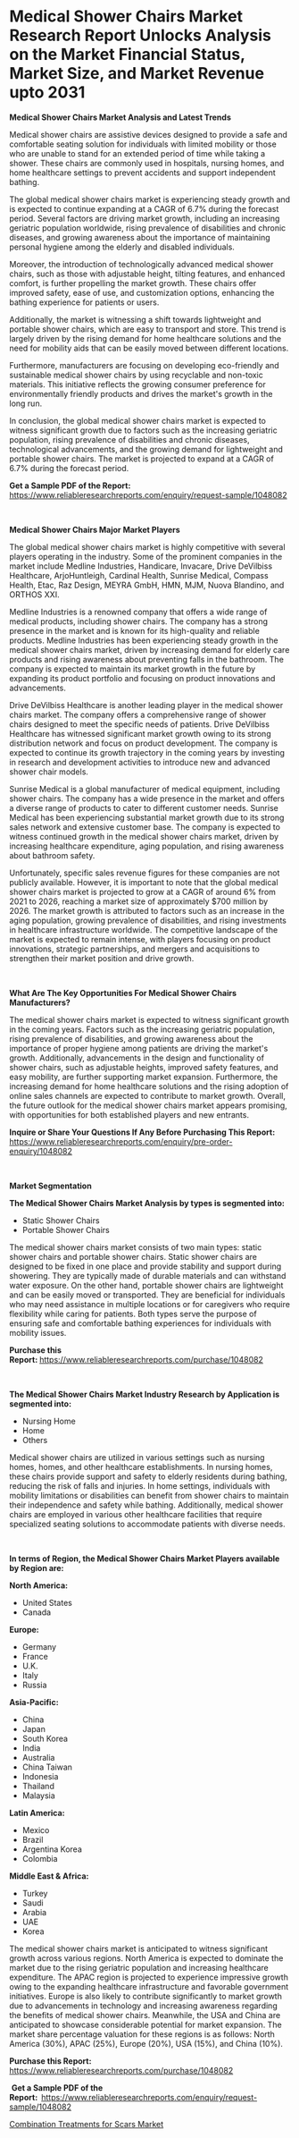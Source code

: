 <p><h1>Medical Shower Chairs Market Research Report Unlocks Analysis on the Market Financial Status, Market Size, and Market Revenue upto 2031</h1></p><p><strong>Medical Shower Chairs Market Analysis and Latest Trends</strong></p>
<p><p>Medical shower chairs are assistive devices designed to provide a safe and comfortable seating solution for individuals with limited mobility or those who are unable to stand for an extended period of time while taking a shower. These chairs are commonly used in hospitals, nursing homes, and home healthcare settings to prevent accidents and support independent bathing.</p><p>The global medical shower chairs market is experiencing steady growth and is expected to continue expanding at a CAGR of 6.7% during the forecast period. Several factors are driving market growth, including an increasing geriatric population worldwide, rising prevalence of disabilities and chronic diseases, and growing awareness about the importance of maintaining personal hygiene among the elderly and disabled individuals.</p><p>Moreover, the introduction of technologically advanced medical shower chairs, such as those with adjustable height, tilting features, and enhanced comfort, is further propelling the market growth. These chairs offer improved safety, ease of use, and customization options, enhancing the bathing experience for patients or users.</p><p>Additionally, the market is witnessing a shift towards lightweight and portable shower chairs, which are easy to transport and store. This trend is largely driven by the rising demand for home healthcare solutions and the need for mobility aids that can be easily moved between different locations.</p><p>Furthermore, manufacturers are focusing on developing eco-friendly and sustainable medical shower chairs by using recyclable and non-toxic materials. This initiative reflects the growing consumer preference for environmentally friendly products and drives the market's growth in the long run.</p><p>In conclusion, the global medical shower chairs market is expected to witness significant growth due to factors such as the increasing geriatric population, rising prevalence of disabilities and chronic diseases, technological advancements, and the growing demand for lightweight and portable shower chairs. The market is projected to expand at a CAGR of 6.7% during the forecast period.</p></p>
<p><strong>Get a Sample PDF of the Report:&nbsp;</strong> <a href="https://www.reliableresearchreports.com/enquiry/request-sample/1048082">https://www.reliableresearchreports.com/enquiry/request-sample/1048082</a></p>
<p>&nbsp;</p>
<p><strong>Medical Shower Chairs Major Market Players</strong></p>
<p><p>The global medical shower chairs market is highly competitive with several players operating in the industry. Some of the prominent companies in the market include Medline Industries, Handicare, Invacare, Drive DeVilbiss Healthcare, ArjoHuntleigh, Cardinal Health, Sunrise Medical, Compass Health, Etac, Raz Design, MEYRA GmbH, HMN, MJM, Nuova Blandino, and ORTHOS XXI.</p><p>Medline Industries is a renowned company that offers a wide range of medical products, including shower chairs. The company has a strong presence in the market and is known for its high-quality and reliable products. Medline Industries has been experiencing steady growth in the medical shower chairs market, driven by increasing demand for elderly care products and rising awareness about preventing falls in the bathroom. The company is expected to maintain its market growth in the future by expanding its product portfolio and focusing on product innovations and advancements.</p><p>Drive DeVilbiss Healthcare is another leading player in the medical shower chairs market. The company offers a comprehensive range of shower chairs designed to meet the specific needs of patients. Drive DeVilbiss Healthcare has witnessed significant market growth owing to its strong distribution network and focus on product development. The company is expected to continue its growth trajectory in the coming years by investing in research and development activities to introduce new and advanced shower chair models.</p><p>Sunrise Medical is a global manufacturer of medical equipment, including shower chairs. The company has a wide presence in the market and offers a diverse range of products to cater to different customer needs. Sunrise Medical has been experiencing substantial market growth due to its strong sales network and extensive customer base. The company is expected to witness continued growth in the medical shower chairs market, driven by increasing healthcare expenditure, aging population, and rising awareness about bathroom safety.</p><p>Unfortunately, specific sales revenue figures for these companies are not publicly available. However, it is important to note that the global medical shower chairs market is projected to grow at a CAGR of around 6% from 2021 to 2026, reaching a market size of approximately $700 million by 2026. The market growth is attributed to factors such as an increase in the aging population, growing prevalence of disabilities, and rising investments in healthcare infrastructure worldwide. The competitive landscape of the market is expected to remain intense, with players focusing on product innovations, strategic partnerships, and mergers and acquisitions to strengthen their market position and drive growth.</p></p>
<p>&nbsp;</p>
<p><strong>What Are The Key Opportunities For Medical Shower Chairs Manufacturers?</strong></p>
<p><p>The medical shower chairs market is expected to witness significant growth in the coming years. Factors such as the increasing geriatric population, rising prevalence of disabilities, and growing awareness about the importance of proper hygiene among patients are driving the market's growth. Additionally, advancements in the design and functionality of shower chairs, such as adjustable heights, improved safety features, and easy mobility, are further supporting market expansion. Furthermore, the increasing demand for home healthcare solutions and the rising adoption of online sales channels are expected to contribute to market growth. Overall, the future outlook for the medical shower chairs market appears promising, with opportunities for both established players and new entrants.</p></p>
<p><strong>Inquire or Share Your Questions If Any Before Purchasing This Report:</strong> <a href="https://www.reliableresearchreports.com/enquiry/pre-order-enquiry/1048082">https://www.reliableresearchreports.com/enquiry/pre-order-enquiry/1048082</a></p>
<p>&nbsp;</p>
<p><strong>Market Segmentation</strong></p>
<p><strong>The Medical Shower Chairs Market Analysis by types is segmented into:</strong></p>
<p><ul><li>Static Shower Chairs</li><li>Portable Shower Chairs</li></ul></p>
<p><p>The medical shower chairs market consists of two main types: static shower chairs and portable shower chairs. Static shower chairs are designed to be fixed in one place and provide stability and support during showering. They are typically made of durable materials and can withstand water exposure. On the other hand, portable shower chairs are lightweight and can be easily moved or transported. They are beneficial for individuals who may need assistance in multiple locations or for caregivers who require flexibility while caring for patients. Both types serve the purpose of ensuring safe and comfortable bathing experiences for individuals with mobility issues.</p></p>
<p><strong>Purchase this Report:&nbsp;</strong><a href="https://www.reliableresearchreports.com/purchase/1048082">https://www.reliableresearchreports.com/purchase/1048082</a></p>
<p>&nbsp;</p>
<p><strong>The Medical Shower Chairs Market Industry Research by Application is segmented into:</strong></p>
<p><ul><li>Nursing Home</li><li>Home</li><li>Others</li></ul></p>
<p><p>Medical shower chairs are utilized in various settings such as nursing homes, homes, and other healthcare establishments. In nursing homes, these chairs provide support and safety to elderly residents during bathing, reducing the risk of falls and injuries. In home settings, individuals with mobility limitations or disabilities can benefit from shower chairs to maintain their independence and safety while bathing. Additionally, medical shower chairs are employed in various other healthcare facilities that require specialized seating solutions to accommodate patients with diverse needs.</p></p>
<p>&nbsp;</p>
<p><strong>In terms of Region, the Medical Shower Chairs Market Players available by Region are:</strong></p>
<p>
    <p> <strong> North America: </strong>
        <ul>
            <li>United States</li>
            <li>Canada</li>
        </ul>
        </p> 
    <p> <strong> Europe: </strong>
        <ul>
            <li>Germany</li>
            <li>France</li>
            <li>U.K.</li>
            <li>Italy</li>
            <li>Russia</li>
        </ul>
        </p> 
    <p> <strong> Asia-Pacific: </strong>
        <ul>
            <li>China</li>
            <li>Japan</li>
            <li>South Korea</li>
            <li>India</li>
            <li>Australia</li>
            <li>China Taiwan</li>
            <li>Indonesia</li>
            <li>Thailand</li>
            <li>Malaysia</li>
        </ul>
        </p> 
    <p> <strong> Latin America: </strong>
        <ul>
            <li>Mexico</li>
            <li>Brazil</li>
            <li>Argentina Korea</li>
            <li>Colombia</li>
        </ul>
        </p> 
    <p> <strong> Middle East & Africa: </strong>
        <ul>
            <li>Turkey</li>
            <li>Saudi</li>
            <li>Arabia</li>
            <li>UAE</li>
            <li>Korea</li>
        </ul>
    </p>
    </p>
<p><p>The medical shower chairs market is anticipated to witness significant growth across various regions. North America is expected to dominate the market due to the rising geriatric population and increasing healthcare expenditure. The APAC region is projected to experience impressive growth owing to the expanding healthcare infrastructure and favorable government initiatives. Europe is also likely to contribute significantly to market growth due to advancements in technology and increasing awareness regarding the benefits of medical shower chairs. Meanwhile, the USA and China are anticipated to showcase considerable potential for market expansion. The market share percentage valuation for these regions is as follows: North America (30%), APAC (25%), Europe (20%), USA (15%), and China (10%).</p></p>
<p><strong>Purchase this Report: </strong><a href="https://www.reliableresearchreports.com/purchase/1048082">https://www.reliableresearchreports.com/purchase/1048082</a></p>
<p>&nbsp;<strong>Get a Sample PDF of the Report:&nbsp;&nbsp;</strong><a href="https://www.reliableresearchreports.com/enquiry/request-sample/1048082">https://www.reliableresearchreports.com/enquiry/request-sample/1048082</a></p>
<p><strong></strong></p>
<p><p><a href="https://github.com/Triciasol/Market-Research-Report-List-1/blob/main/combination-treatments-for-scars-market.md">Combination Treatments for Scars Market</a></p></p>